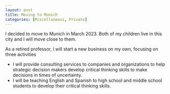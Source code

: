```yaml
---
layout: post
title: Moving to Munich
categories: [Miscellaneous, Private]
---
```


I decided to move to Munich in March 2023. 
Both of my children live in this city and I will move close to them. 

As a retired professor, I will start a new business on my own, focusing on three activities
- I will provide consulting services to companies and organizations to help strategic decision makers develop critical thinking skills to make decisions in times of uncertainty.
- I will be teaching English and Spanish to high school and middle school students to develop their critical thinking skills. 

